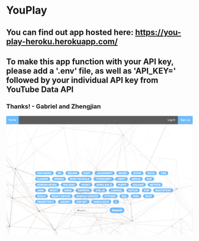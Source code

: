# YouPlay
## You can find out app hosted here: https://you-play-heroku.herokuapp.com/

## To make this app function with your API key, please add a '.env' file, as well as 'API_KEY=' followed by your individual API key from YouTube Data API

### Thanks! - Gabriel and Zhengjian
![alt text](https://github.com/gabrielhicks/YouPlay/blob/master/public/images/YouPlay.png)
